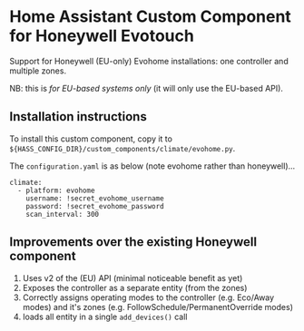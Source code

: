 # Home Assistant Custom Component for Honeywell Evotouch

Support for Honeywell (EU-only) Evohome installations: one controller and multiple zones.

NB: this is _for EU-based systems only_ (it will only use the EU-based API).

## Installation instructions

To install this custom component, copy it to `${HASS_CONFIG_DIR}/custom_components/climate/evohome.py`.

The `configuration.yaml` is as below (note evohome rather than honeywell)...
```
climate:
  - platform: evohome
    username: !secret_evohome_username
    password: !secret_evohome_password
    scan_interval: 300
```

## Improvements over the existing Honeywell component

1. Uses v2 of the (EU) API (minimal noticeable benefit as yet)
2. Exposes the controller as a separate entity (from the zones)
3. Correctly assigns operating modes to the controller (e.g. Eco/Away modes) and it's zones (e.g. FollowSchedule/PermanentOverride modes)
4. loads all entity in a single `add_devices()` call
